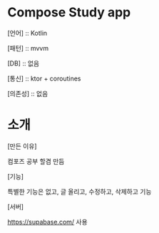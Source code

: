 # Compose Study app


[언어] :: Kotlin

[패턴] :: mvvm

[DB]  :: 없음

[통신] :: ktor + coroutines

[의존성] :: 없음

# 소개

[만든 이유]

컴포즈 공부 할겸 만듬


[기능]

특별한 기능은 없고, 글 올리고, 수정하고, 삭제하고 기능


[서버]

https://supabase.com/  사용